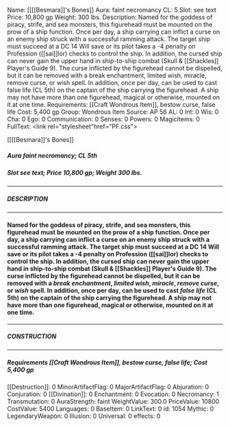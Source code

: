 Name: [[[[Besmara]]'s Bones]]
Aura: faint necromancy
CL: 5
Slot: see text
Price: 10,800 gp
Weight: 300 lbs.
Description: Named for the goddess of piracy, strife, and sea monsters, this figurehead must be mounted on the prow of a ship function. Once per day, a ship carrying can inflict a curse on an enemy ship struck with a successful ramming attack. The target ship must succeed at a DC 14 Will save or its pilot takes a -4 penalty on Profession ([[sai]]lor) checks to control the ship. In addition, the cursed ship can never gain the upper hand in ship-to-ship combat (Skull & [[Shackles]] Player's Guide 9). The curse inflicted by the figurehead cannot be dispelled, but it can be removed with a break enchantment, limited wish, miracle, remove curse, or wish spell. In addition, once per day, can be used to cast false life (CL 5th) on the captain of the ship carrying the figurehead. A ship may not have more than one figurehead, magical or otherwise, mounted on it at one time.
Requirements: [[Craft Wondrous Item]], bestow curse, false life
Cost: 5,400 gp
Group: Wondrous Item
Source: AP 56
AL: 0
Int: 0
Wis: 0
Cha: 0
Ego: 0
Communication: 0
Senses: 0
Powers: 0
MagicItems: 0
FullText: <link rel="stylesheet"href="PF.css"><div class="heading"><p class="alignleft">[[[[Besmara]]'s Bones]]</p><div style="clear: both;"></div></div><div><h5><b>Aura </b>faint necromancy; <b>CL </b>5th</h5><h5><b>Slot </b>see text; <b>Price </b>10,800 gp; <b>Weight </b>300 lbs.</h5></div><hr/><div><h5><b>DESCRIPTION</b></h5></div><hr/><div><h4><p>Named for the goddess of piracy, strife, and sea monsters, this figurehead must be mounted on the prow of a ship function. Once per day, a ship carrying can inflict a curse on an enemy ship struck with a successful ramming attack. The target ship must succeed at a DC 14 Will save or its pilot takes a -4 penalty on Profession ([[sai]]lor) checks to control the ship. In addition, the cursed ship can never gain the upper hand in ship-to-ship combat (Skull & [[Shackles]] Player's Guide 9). The curse inflicted by the figurehead cannot be dispelled, but it can be removed with a <i>break enchantment</i>, <i>limited <i>wish</i></i>, <i>miracle</i>, <i>remove curse</i>, or <i>wish</i> spell. In addition, once per day, can be used to cast <i>false life</i> (<b>CL</b> 5th) on the captain of the ship carrying the figurehead. A ship may not have more than one figurehead, magical or otherwise, mounted on it at one time.</p></h4></div><hr/><div><h5><b>CONSTRUCTION</b></h5></div><hr/><div><h5><b>Requirements </b>[[Craft Wondrous Item]], <i>bestow curse</i>, <i>false life</i>; <b>Cost </b>5,400 gp</h5></div>
[[Destruction]]: 0
MinorArtifactFlag: 0
MajorArtifactFlag: 0
Abjuration: 0
Conjuration: 0
[[Divination]]: 0
Enchantment: 0
Evocation: 0
Necromancy: 1
Transmutation: 0
AuraStrength: faint
WeightValue: 300.0
PriceValue: 10800
CostValue: 5400
Languages: 0
BaseItem: 0
LinkText: 0
id: 1054
Mythic: 0
LegendaryWeapon: 0
Illusion: 0
Universal: 0
effects: 0
